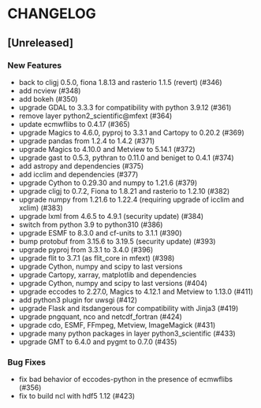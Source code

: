 # CHANGELOG

## [Unreleased]

### New Features

- back to cligj 0.5.0, fiona 1.8.13 and rasterio 1.1.5 (revert) (#346)
- add ncview (#348)
- add bokeh (#350)
- upgrade GDAL to 3.3.3 for compatibility with python 3.9.12 (#361)
- remove layer python2_scientific@mfext (#364)
- update ecmwflibs to 0.4.17 (#365)
- upgrade Magics to 4.6.0, pyproj to 3.3.1 and Cartopy to 0.20.2 (#369)
- upgrade pandas from 1.2.4 to 1.4.2 (#371)
- upgrade Magics to 4.10.0 and Metview to 5.14.1 (#372)
- upgrade gast to 0.5.3, pythran to 0.11.0 and beniget to 0.4.1 (#374)
- add astropy and dependencies (#375)
- add icclim and dependencies (#377)
- upgrade Cython to 0.29.30 and numpy to 1.21.6 (#379)
- upgrade cligj to 0.7.2, Fiona to 1.8.21 and rasterio to 1.2.10 (#382)
- upgrade numpy from 1.21.6 to 1.22.4 (requiring upgrade of icclim and xclim) (#383)
- upgrade lxml from 4.6.5 to 4.9.1 (security update) (#384)
- switch from python 3.9 to python310 (#386)
- upgrade ESMF to 8.3.0 and cf-units to 3.1.1  (#390)
- bump protobuf from 3.15.6 to 3.19.5 (security update) (#393)
- upgrade pyproj from 3.3.1 to 3.4.0 (#396)
- upgrade flit to 3.7.1 (as flit_core in mfext) (#398)
- upgrade Cython, numpy and scipy to last versions
- upgrade Cartopy, xarray, matplotlib and dependencies
- upgrade Cython, numpy and scipy to last versions (#404)
- upgrade eccodes to 2.27.0, Magics to 4.12.1 and Metview to 1.13.0 (#411)
- add python3 plugin for uwsgi (#412)
- upgrade Flask and itsdangerous for compatibility with Jinja3 (#419)
- upgrade pngquant, nco and netcdf_fortran (#424)
- upgrade cdo, ESMF, FFmpeg, Metview, ImageMagick (#431)
- upgrade many python packages in layer python3_scientific (#433)
- upgrade GMT to 6.4.0 and pygmt to 0.7.0 (#435)

### Bug Fixes

- fix bad behavior of eccodes-python in the presence of ecmwflibs (#356)
- fix to build ncl with hdf5 1.12 (#423)


